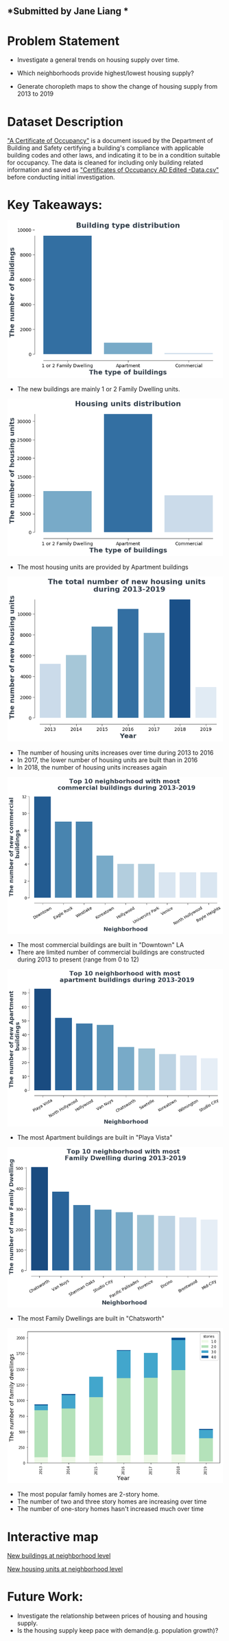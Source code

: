 *Submitted by Jane Liang * 
---------------------------------------------

# Problem Statement

- Investigate a general trends on housing supply over time. 

- Which neighborhoods provide highest/lowest housing supply?

- Generate choropleth maps to show the change of housing supply from 2013 to 2019

# Dataset Description

["A Certificate of Occupancy"](https://data.lacity.org/A-Safe-City/Building-and-Safety-Certificate-of-Occupancy/3f9m-afei) is a document issued by the Department of Building and Safety certifying a building's compliance with applicable building codes and other laws, and indicating it to be in a condition suitable for occupancy. The data is cleaned for including only building related information and saved as ["Certificates of Occupancy AD Edited -Data.csv"](./Data/Certificates%20of%20Occupancy%20AD%20Edited%20-%20Data.csv) before conducting initial investigation. 

# Key Takeaways:

![fig_1](./Image/fig_1.png)
- The new buildings are mainly 1 or 2 Family Dwelling units.


![fig_2](./Image/fig_2.png)
- The most housing units are provided by Apartment buildings


![fig_3](./Image/fig_3.png)
- The number of housing units increases over time during 2013 to 2016
- In 2017, the lower number of housing units are built than in 2016
- In 2018, the number of housing units increases again


![fig_4](./Image/fig_4.png)
- The most commercial buildings are built in "Downtown" LA
- There are limited number of commercial buildings are constructed during 2013 to present (range from 0 to 12)


![fig_5](./Image/fig_5.png)
- The most Apartment buildings are built in "Playa Vista"

![fig_6](./Image/fig_6.png)
- The most Family Dwellings are built in "Chatsworth"

![Optional](./Image/fig_option.png)
- The most popular family homes are 2-story home.
- The number of two and three story homes are increasing over time
- The number of one-story homes hasn't increased much over time


# Interactive map

[New buildings at neighborhood level](./Image/building_map.html)


[New housing units at neighborhood level](./Image/homes_map.html)

# Future Work:

- Investigate the relationship between prices of housing and housing supply.
- Is the housing supply keep pace with demand(e.g. population growth)?
